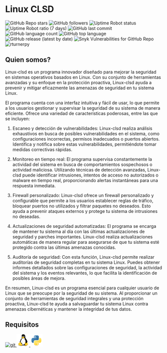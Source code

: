 # Linux CLSD 

![GitHub Repo stars](https://img.shields.io/github/stars/linux-clsd/linux-clsd?style=plastic) ![GitHub followers](https://img.shields.io/github/followers/linux-clsd?style=plastic) ![Uptime Robot status](https://img.shields.io/uptimerobot/status/m794441368-3749853622b1e76cd00e5292?style=plastic) ![Uptime Robot ratio (7 days)](https://img.shields.io/uptimerobot/ratio/7/m794441368-3749853622b1e76cd00e5292?style=plastic) ![GitHub last commit](https://img.shields.io/github/last-commit/linux-clsd/linux-clsd?style=plastic) ![GitHub language count](https://img.shields.io/github/languages/count/linux-clsd/linux-clsd?style=plastic) ![GitHub top language](https://img.shields.io/github/languages/top/linux-clsd/linux-clsd) ![GitHub release (latest by date)](https://img.shields.io/github/v/release/linux-clsd/linux-clsd) ![Snyk Vulnerabilities for GitHub Repo](https://img.shields.io/snyk/vulnerabilities/github/linux-clsd/linux-clsd?style=plastic) <img src="https://komarev.com/ghpvc/?username=rturnerpy&label=Profile%20views&color=0e75b6&style=flat" alt="rturnerpy" />

## Quien somos?
Linux-clsd es un programa innovador diseñado para mejorar la seguridad en sistemas operativos basados en Linux. Con su conjunto de herramientas avanzadas y su enfoque en la protección proactiva, Linux-clsd ayuda a prevenir y mitigar eficazmente las amenazas de seguridad en tu sistema Linux.

El programa cuenta con una interfaz intuitiva y fácil de usar, lo que permite a los usuarios gestionar y supervisar la seguridad de su sistema de manera eficiente. Ofrece una variedad de características poderosas, entre las que se incluyen:

1. Escaneo y detección de vulnerabilidades: Linux-clsd realiza análisis exhaustivos en busca de posibles vulnerabilidades en el sistema, como configuraciones incorrectas, permisos inadecuados o puertos abiertos. Identifica y notifica sobre estas vulnerabilidades, permitiéndote tomar medidas correctivas rápidas.

2. Monitoreo en tiempo real: El programa supervisa constantemente la actividad del sistema en busca de comportamientos sospechosos o actividad maliciosa. Utilizando técnicas de detección avanzadas, Linux-clsd puede identificar intrusiones, intentos de acceso no autorizados o malware en tiempo real, proporcionando alertas instantáneas para una respuesta inmediata.

3. Firewall personalizado: Linux-clsd ofrece un firewall personalizado y configurable que permite a los usuarios establecer reglas de tráfico, bloquear puertos no utilizados y filtrar paquetes no deseados. Esto ayuda a prevenir ataques externos y protege tu sistema de intrusiones no deseadas.

4. Actualizaciones de seguridad automatizadas: El programa se encarga de mantener tu sistema al día con las últimas actualizaciones de seguridad y parches importantes. Linux-clsd realiza actualizaciones automáticas de manera regular para asegurarse de que tu sistema esté protegido contra las últimas amenazas conocidas.

5. Auditoría de seguridad: Con esta función, Linux-clsd permite realizar auditorías de seguridad completas en tu sistema Linux. Puedes obtener informes detallados sobre las configuraciones de seguridad, la actividad del sistema y los eventos relevantes, lo que facilita la identificación de posibles áreas de mejora.

En resumen, Linux-clsd es un programa esencial para cualquier usuario de Linux que se preocupe por la seguridad de su sistema. Al proporcionar un conjunto de herramientas de seguridad integrales y una protección proactiva, Linux-clsd te ayuda a salvaguardar tu sistema Linux contra amenazas cibernéticas y mantener la integridad de tus datos.

## Requisitos
<p align="left"> <a href="https://git-scm.com/" target="_blank" rel="noreferrer"> <img src="https://www.vectorlogo.zone/logos/git-scm/git-scm-icon.svg" alt="git" width="40" height="40"/> </a> <a href="https://www.linux.org/" target="_blank" rel="noreferrer"> <img src="https://raw.githubusercontent.com/devicons/devicon/master/icons/linux/linux-original.svg" alt="linux" width="40" height="40"/> </a> <a href="https://www.python.org" target="_blank" rel="noreferrer"> <img src="https://raw.githubusercontent.com/devicons/devicon/master/icons/python/python-original.svg" alt="python" width="40" height="40"/> </a> </p>